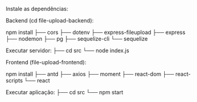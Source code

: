 Instale as dependências:

Backend (cd file-upload-backend):

npm install
├── cors
├── dotenv
├── express-fileupload
├── express
├── nodemon
├── pg
├── sequelize-cli
└── sequelize

Executar servidor:
├── cd src
└── node index.js



Frontend (file-upload-frontend):

npm install
├── antd
├── axios
├── moment
├── react-dom
├── react-scripts
└── react

Executar aplicação:
├── cd src
└── npm start